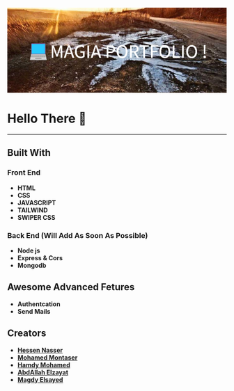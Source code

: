 ![awesome-image](./images/Readme/MAGIA_PORTFOLIO_!.png)

# Hello There 👋
---

## Built With

### Front End

- **HTML**
- **CSS**
- **JAVASCRIPT**
- **TAILWIND**
- **SWIPER CSS**

### Back End (Will Add As Soon As Possible)

- **Node js**
- **Express & Cors**
- **Mongodb**

## Awesome Advanced Fetures

- **Authentcation**
- **Send Mails**

## Creators

- [**Hessen Nasser**](https://github.com/hessennasser)
- [**Mohamed Montaser**](https://github.com/mohamed-montaser1)
- [**Hamdy Mohamed**](https://github.com/Hamdy-Mohamed)
- [**AbdAllah Elzayat**](https://github.com/AbdallhElzayat2020)
- [**Magdy Elsayed**](https://github.com/MagdyElsayyad)
